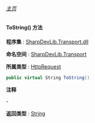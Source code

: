 ###### [主页](./Index.md "主页")

#### ToString() 方法

**程序集** : [SharpDevLib.Transport.dll](./SharpDevLib.Transport.assembly.md "SharpDevLib.Transport.dll")

**命名空间** : [SharpDevLib.Transport](./SharpDevLib.Transport.namespace.md "SharpDevLib.Transport")

**所属类型** : [HttpRequest](./SharpDevLib.Transport.HttpRequest.md "HttpRequest")

``` csharp
public virtual String ToString()
```

**注释**

*-*



**返回类型** : [String](https://learn.microsoft.com/en-us/dotnet/api/system.string "String")


